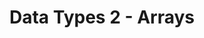 ---
class: 'javascript'
title: 'Data Types 2 - Arrays'
youtube: 'PzboFBOeazM'
order: 6
length: 243
---